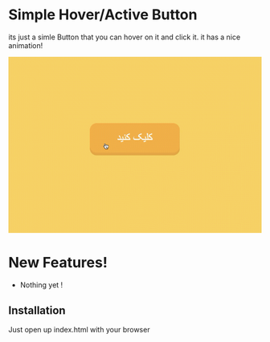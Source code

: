 # Simple Hover/Active Button

its just a simle Button that you can hover on it and click it. it has a nice animation!

![Alt Text](preview2.gif)

# New Features!

- Nothing yet !

## Installation

Just open up index.html with your browser
